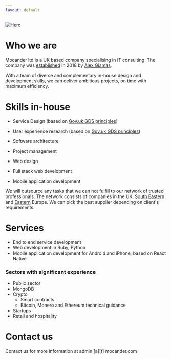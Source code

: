 ```yaml
---
layout: default
---
```


![Hero](https://cdn.pixabay.com/photo/2017/06/05/14/38/london-2374247_1280.jpg)

# Who we are

Mocander ltd is a UK based company specialising in IT consulting. The company was [established](https://beta.companieshouse.gov.uk/company/11510355) in 2018 by [Alex Giamas](https://www.linkedin.com/in/giamas/).

With a team of diverse and complementary in-house design and development skills, we can deliver ambitious projects, on time with maximum efficiency.

# Skills in-house

* Service Design (based on [Gov.uk GDS principles](https://www.gov.uk/service-manual))
* User experience research (based on [Gov.uk GDS principles](https://www.gov.uk/service-manual))


* Software architecture
* Project management


* Web design
* Full stack web development
* Mobile application development


We will outsource any tasks that we can not fulfill to our network of trusted professionals. 
The network consists of companies in the UK, [South Eastern](https://www.gov.uk/foreign-travel-advice/greece) and [Eastern](https://www.gov.uk/foreign-travel-advice/ukraine) Europe. 
We can pick the best supplier depending on client's requirements.

# Services

* End to end service development
* Web development in Ruby, Python
* Mobile application development for Android and iPhone, based on React Native 


### Sectors with significant experience

* Public sector
* MongoDB
* Crypto
   * Smart contracts
   * Bitcoin, Monero and Ethereum technical guidance 
* Startups
* Retail and hospitality

# Contact us

Contact us for more information at admin [a][t] mocander.com

